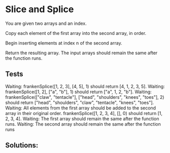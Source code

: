 # Slice and Splice

You are given two arrays and an index.

Copy each element of the first array into the second array, in order.

Begin inserting elements at index n of the second array.

Return the resulting array. The input arrays should remain the same after the function runs.

## Tests

Waiting: frankenSplice([1, 2, 3], [4, 5], 1) should return [4, 1, 2, 3, 5].
Waiting: frankenSplice([1, 2], ["a", "b"], 1) should return ["a", 1, 2, "b"].
Waiting: frankenSplice(["claw", "tentacle"], ["head", "shoulders", "knees", "toes"], 2) should return ["head", "shoulders", "claw", "tentacle", "knees", "toes"].
Waiting: All elements from the first array should be added to the second array in their original order. frankenSplice([1, 2, 3, 4], [], 0) should return [1, 2, 3, 4].
Waiting: The first array should remain the same after the function runs.
Waiting: The second array should remain the same after the function runs

## Solutions:
